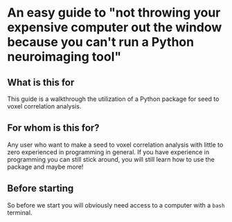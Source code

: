 # An easy guide to "not throwing your expensive computer out the window because you can't run a Python neuroimaging tool"

## What is this for

This guide is a walkthrough the utilization of a Python package for seed to voxel correlation analysis.

## For whom is this for?

Any user who want to make a seed to voxel correlation analysis with little to zero experienced in programming in general. If you have experience in programming you can still stick around, you will still learn how to use the package and maybe more!

## Before starting 

So before we start you will obviously need access to a computer with a `bash` terminal.